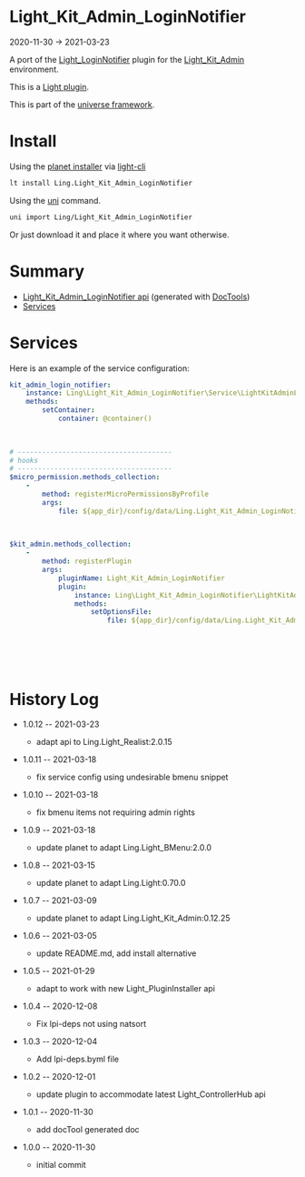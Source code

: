 Light_Kit_Admin_LoginNotifier
===========
2020-11-30 -> 2021-03-23



A port of the [Light_LoginNotifier](https://github.com/lingtalfi/Light_LoginNotifier) plugin for the [Light_Kit_Admin](https://github.com/lingtalfi/Light_Kit_Admin) environment.


This is a [Light plugin](https://github.com/lingtalfi/Light/blob/master/doc/pages/plugin.md).

This is part of the [universe framework](https://github.com/karayabin/universe-snapshot).


Install
==========
Using the [planet installer](https://github.com/lingtalfi/Light_PlanetInstaller) via [light-cli](https://github.com/lingtalfi/Light_Cli)
```bash
lt install Ling.Light_Kit_Admin_LoginNotifier
```

Using the [uni](https://github.com/lingtalfi/universe-naive-importer) command.
```bash
uni import Ling/Light_Kit_Admin_LoginNotifier
```

Or just download it and place it where you want otherwise.






Summary
===========
- [Light_Kit_Admin_LoginNotifier api](https://github.com/lingtalfi/Light_Kit_Admin_LoginNotifier/blob/master/doc/api/Ling/Light_Kit_Admin_LoginNotifier.md) (generated with [DocTools](https://github.com/lingtalfi/DocTools))
- [Services](#services)






Services
=========


Here is an example of the service configuration:

```yaml
kit_admin_login_notifier: 
    instance: Ling\Light_Kit_Admin_LoginNotifier\Service\LightKitAdminLoginNotifierService
    methods: 
        setContainer: 
            container: @container()
        
    

# --------------------------------------
# hooks
# --------------------------------------
$micro_permission.methods_collection: 
    - 
        method: registerMicroPermissionsByProfile
        args: 
            file: ${app_dir}/config/data/Ling.Light_Kit_Admin_LoginNotifier/Ling.Light_MicroPermission/kit_admin_login_notifier.profile.generated.byml
        
    

$kit_admin.methods_collection: 
    - 
        method: registerPlugin
        args: 
            pluginName: Light_Kit_Admin_LoginNotifier
            plugin: 
                instance: Ling\Light_Kit_Admin_LoginNotifier\LightKitAdminPlugin\Generated\LightKitAdminLoginNotifierLkaPlugin
                methods: 
                    setOptionsFile: 
                        file: ${app_dir}/config/data/Ling.Light_Kit_Admin_LoginNotifier/Ling.Light_Kit_Admin/lka-options.generated.byml
                    
                
            
        
    

```



History Log
=============

- 1.0.12 -- 2021-03-23

    - adapt api to Ling.Light_Realist:2.0.15
  
- 1.0.11 -- 2021-03-18

    - fix service config using undesirable bmenu snippet
  
- 1.0.10 -- 2021-03-18

    - fix bmenu items not requiring admin rights
  
- 1.0.9 -- 2021-03-18

    - update planet to adapt Ling.Light_BMenu:2.0.0
  
- 1.0.8 -- 2021-03-15

    - update planet to adapt Ling.Light:0.70.0

- 1.0.7 -- 2021-03-09

    - update planet to adapt Ling.Light_Kit_Admin:0.12.25
  
- 1.0.6 -- 2021-03-05

    - update README.md, add install alternative

- 1.0.5 -- 2021-01-29

    - adapt to work with new Light_PluginInstaller api
  
- 1.0.4 -- 2020-12-08

    - Fix lpi-deps not using natsort

- 1.0.3 -- 2020-12-04

    - Add lpi-deps.byml file

- 1.0.2 -- 2020-12-01

    - update plugin to accommodate latest Light_ControllerHub api
    
- 1.0.1 -- 2020-11-30

    - add docTool generated doc
    
- 1.0.0 -- 2020-11-30

    - initial commit